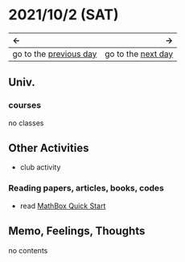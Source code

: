 # 2021/10/2 (SAT)
|←|→|
|:---|---:|
go to the [previous day](./1st.md) | go to the [next day](./3rd.md)

## Univ.
### courses
no classes

## Other Activities
- club activity

### Reading papers, articles, books, codes
- read [MathBox Quick Start](https://github.com/unconed/mathbox/blob/master/docs/intro.md)

## Memo, Feelings, Thoughts
no contents
